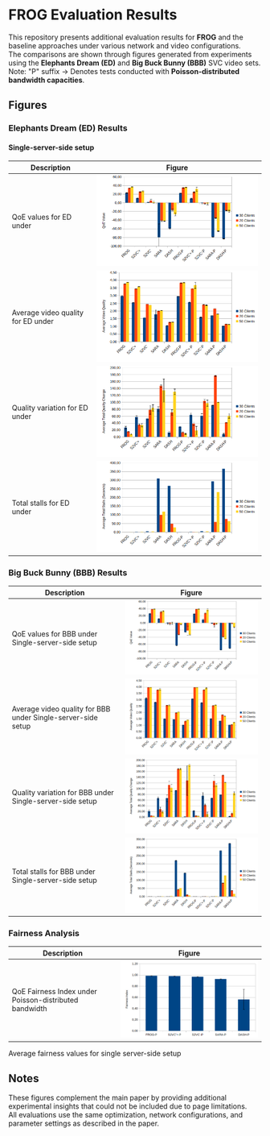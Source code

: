 # FROG Evaluation Results

This repository presents additional evaluation results for **FROG** and the baseline approaches under various network and video configurations.  
The comparisons are shown through figures generated from experiments using the **Elephants Dream (ED)** and **Big Buck Bunny (BBB)** SVC video sets.
Note: "P" suffix → Denotes tests conducted with **Poisson-distributed bandwidth capacities**.

## Figures
### Elephants Dream (ED) Results
#### Single-server-side setup
| Description | Figure |
|--------------|---------|
| QoE values for ED under | ![ED-QoE-Single Server Side](ED-QoE-Single%20Server%20Side.png) |
| Average video quality for ED under | ![ED-Quality-Single Server Side](ED-Quality-Single%20Server%20Side.png) |
| Quality variation for ED under | ![ED-Quality Change-Single Server Side](ED-Quality%20Change-Single%20Server%20Side.png) |
| Total stalls for ED under | ![ED-Stalls-Single Server Side](ED-Stalls-Single%20Server%20Side.png) |

### Big Buck Bunny (BBB) Results
| Description | Figure |
|--------------|---------|
| QoE values for BBB under Single-server-side setup | ![BBB-QoE-Single Server Side](BBB-QoE-Single%20Server%20Side.png) |
| Average video quality for BBB under Single-server-side setup | ![BBB-Quality-Single Server Side](BBB-Quality-Single%20Server%20Side.png) |
| Quality variation for BBB under Single-server-side setup | ![BBB-Quality Change-Single Server Side](BBB-Quality%20Change-Single%20Server%20Side.png) |
| Total stalls for BBB under Single-server-side setup | ![BBB-Stalls-Single Server Side](BBB-Stalls-Single%20Server%20Side.png) |



### Fairness Analysis
| Description | Figure |
|--------------|---------|
| QoE Fairness Index under Poisson-distributed bandwidth | ![Fairness](Fairness.png) |
Average fairness values for single server-side setup
## Notes

These figures complement the main paper by providing additional experimental insights that could not be included due to page limitations.  
All evaluations use the same optimization, network configurations, and parameter settings as described in the paper.
